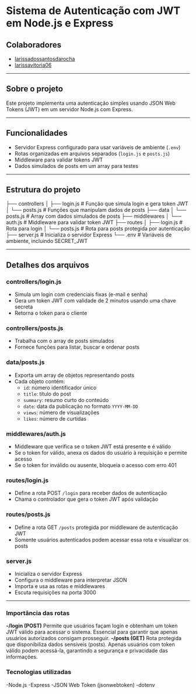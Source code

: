 # Sistema de Autenticação com JWT em Node.js e Express

## Colaboradores
- [larissadossantosdarocha](https://github.com/larissadossantosdarocha)
- [larissavitoria06](https://github.com/larissavitoria06)

---

## Sobre o projeto

Este projeto implementa uma autenticação simples usando JSON Web Tokens (JWT) em um servidor Node.js com Express.

---

## Funcionalidades

- Servidor Express configurado para usar variáveis de ambiente (`.env`)
- Rotas organizadas em arquivos separados (`login.js` e `posts.js`)
- Middleware para validar tokens JWT
- Dados simulados de posts em um array para testes

---

## Estrutura do projeto

├── controllers
│ ├── login.js # Função que simula login e gera token JWT
│ └── posts.js # Funções que manipulam dados de posts
├── data
│ └── posts.js # Array com dados simulados de posts
├── middlewares
│ └── auth.js # Middleware para validar token JWT
├── routes
│ ├── login.js # Rota para login
│ └── posts.js # Rota para posts protegida por autenticação
├── server.js # Inicializa o servidor Express
└── .env # Variáveis de ambiente, incluindo SECRET_JWT


---

## Detalhes dos arquivos

### controllers/login.js

- Simula um login com credenciais fixas (e-mail e senha)
- Gera um token JWT com validade de 2 minutos usando uma chave secreta
- Retorna o token para o cliente

### controllers/posts.js

- Trabalha com o array de posts simulados
- Fornece funções para listar, buscar e ordenar posts

### data/posts.js

- Exporta um array de objetos representando posts
- Cada objeto contém:
  - `id`: número identificador único
  - `title`: título do post
  - `summary`: resumo curto do conteúdo
  - `date`: data da publicação no formato `YYYY-MM-DD`
  - `views`: número de visualizações
  - `likes`: número de curtidas

### middlewares/auth.js

- Middleware que verifica se o token JWT está presente e é válido
- Se o token for válido, anexa os dados do usuário à requisição e permite acesso
- Se o token for inválido ou ausente, bloqueia o acesso com erro 401

### routes/login.js

- Define a rota POST `/login` para receber dados de autenticação
- Chama o controlador que gera o token JWT após validação

### routes/posts.js

- Define a rota GET `/posts` protegida por middleware de autenticação JWT
- Somente usuários autenticados podem acessar essa rota e visualizar os posts

### server.js

- Inicializa o servidor Express
- Configura o middleware para interpretar JSON
- Importa e usa as rotas e middlewares
- Escuta requisições na porta 3000

---

### Importância das rotas

**-/login (POST)**
Permite que usuários façam login e obtenham um token JWT válido para acessar o sistema. Essencial para garantir que apenas usuários autorizados consigam prosseguir.
**-/posts (GET)**
Rota protegida que disponibiliza dados sensíveis (posts). Apenas usuários com token válido podem acessá-la, garantindo a segurança e privacidade das informações.

### Tecnologias utilizadas
-Node.js
-Express
-JSON Web Token (jsonwebtoken)
-dotenv